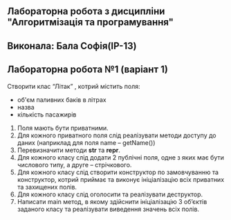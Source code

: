 ## Лабораторна робота з дисципліни "Алгоритмізація та програмування"
## Виконала: Бала Софія(IP-13)
## Лабораторна робота №1 (варіант 1)

Створити клас “Літак” , котрий містить поля:
- об'єм паливних баків в літрах
- назва
- кількість пасажирів

1. Поля мають бути приватними.
2. Для кожного приватного поля слід реалізувати методи доступу до даних (наприклад для поля name – getName())
3. Перевизначити методи __str__ та __repr__.
4. Для кожного класу слід додати 2 публічні поля, одне з яких має бути числового типу, а друге – стрічкового.
5. Для кожного класу слід створити конструктор по замовчуванню та конструктор, котрий приймає та виконує ініціалізацію всіх приватних та захищених полів.
6. Для кожного класу слід оголосити та реалізувати деструктор.
7. Написати main метод, в якому здійснити ініціалізацію 3 об’єктів заданого класу та реалізувати виведення значень всіх полів.



